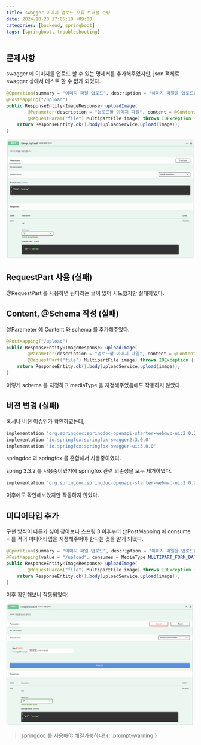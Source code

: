 ```yaml
---
title: swagger 이미지 업로드 오류 트러블 슈팅
date: 2024-10-20 17:05:10 +09:00
categories: [backend, springboot]
tags: [springboot, troubleshooting]
---
```


## 문제사항
swagger 에 이미지를 업로드 할 수 있는 명세서를 추가해주었지만, json 객체로 swagger 상에서 테스트 할 수 없게 되었다.

```java
@Operation(summary = "이미지 파일 업로드", description = "이미지 파일을 업로드합니다.")
@PostMapping("/upload")
public ResponseEntity<ImageResponse> uploadImage(
        @Parameter(description = "업로드할 이미지 파일", content = @Content(mediaType = "multipart/form-data"))
        @RequestParam("file") MultipartFile image) throws IOException {
    return ResponseEntity.ok().body(uploadService.upload(image));
}
```
<img src="/assets/img/20241020/noimageupload.png" style="border-radius: 10px">

## RequestPart 사용 (실패)
@RequestPart 를 사용하면 된다라는 글이 있어 시도했지만 실패하였다.

## Content, @Schema 작성 (실패)
@Parameter 에 Content 와 schema 를 추가해주었다.
```java
@PostMapping("/upload")
public ResponseEntity<ImageResponse> uploadImage(
        @Parameter(description = "업로드할 이미지 파일", content = @Content(mediaType = "multipart/form-data", schema = @Schema(type = "string", format = "binary")))
        @RequestPart("file") MultipartFile image) throws IOException {
    return ResponseEntity.ok().body(uploadService.upload(image));
}
```
이렇게 schema 를 지정하고 mediaType 을 지정해주었음에도 작동하지 않았다.

## 버젼 변경 (실패)
혹시나 버젼 이슈인가 확인하였는데,

```gradle
implementation 'org.springdoc:springdoc-openapi-starter-webmvc-ui:2.0.2'
implementation 'io.springfox:springfox-swagger2:3.0.0'
implementation 'io.springfox:springfox-swagger-ui:3.0.0'
```
springdoc 과 springfox 를 혼합해서 사용중이였다.

spring 3.3.2 를 사용중이였기에 springfox 관련 의존성을 모두 제거하였다.
```gradle
implementation 'org.springdoc:springdoc-openapi-starter-webmvc-ui:2.0.2'
```

이후에도 확인해보았지만 작동하지 않았다.

## 미디어타입 추가
구현 방식이 다른가 싶어 찾아보다 스프링 3 이후부터 @PostMapping 에 consume = 를 적어 미디어타입을 지정해주어야 한다는 것을 알게 되었다.

```java
@Operation(summary = "이미지 파일 업로드", description = "이미지 파일을 업로드합니다.")
@PostMapping(value = "/upload", consumes = MediaType.MULTIPART_FORM_DATA_VALUE)
public ResponseEntity<ImageResponse> uploadImage(
        @RequestParam("file") MultipartFile image) throws IOException {
    return ResponseEntity.ok().body(uploadService.upload(image));
}
```

이후 확인해보니 작동되었다!

<img src="/assets/img/20241020/imageupload.png" style="border-radius: 10px">

> springdoc 를 사용해야 해결가능하다!
{: .prompt-warning }
